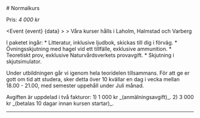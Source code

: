 <script src="../context/script.js"></script>

<div class="body">
# Normalkurs
						
Pris: _4 000 kr_

<Event {event} {data} >
	> Våra kurser hålls i Laholm, Halmstad och Varberg
</Event>

<div class="list">
	I paketet ingår:
	* Litteratur, inklusive ljudbok, skickas till dig i förväg.
	* Övningsskjutning med hagel vid ett tillfälle, exklusive ammunition.
	* Teoretiskt prov, exklusive Naturvårdsverkets provavgift.
	* Skjutning i skjutsimulator.
</div>


Under utbildningen går vi igenom hela teoridelen tillsammans. För att ge er gott om tid att studera, sker detta över 10 kvällar en dag i vecka mellan 18.00 - 21.00, med semester uppehåll under Juli månad.


<div class="list">
	Avgiften är uppdelad i två fakturor:
	1) 1 000 kr _(anmälningsavgift)_.
	2) 3 000 kr _(betalas 10 dagar innan kursen startar)_.
</div>

> <Info></Info>

<Intresse />
	
--------------------------------------------------------------------------------------------------------------------

</div>

<style src="../context/context.sass"></style>

